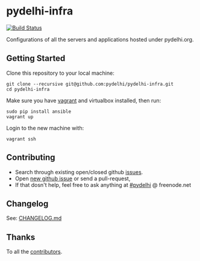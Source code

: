# pydelhi-infra

[![Build Status](https://travis-ci.org/pydelhi/pydelhi-infra.svg?branch=master)](https://travis-ci.org/pydelhi/pydelhi-infra)

Configurations of all the servers and applications hosted under pydelhi.org.

## Getting Started

Clone this repository to your local machine:

```shell
git clone --recursive git@github.com:pydelhi/pydelhi-infra.git
cd pydelhi-infra
```

Make sure you have [vagrant] and virtualbox installed, then run:

```shell
sudo pip install ansible
vagrant up
```

Login to the new machine with:

```shell
vagrant ssh
```

[vagrant]: https://www.vagrantup.com/downloads.html

## Contributing

- Search through existing open/closed github [issues].
- Open [new github issue] or send a pull-request,
- If that dosn't help, feel free to ask anything at [#pydelhi][pydelhi-irc] @ freenode.net

## Changelog

See: [CHANGELOG.md][changelog]

## Thanks

To all the [contributors].

[contributors]: ./CONTRIBUTORS.txt
[changelog]: CHANGELOG.md
[pydelhi-irc]: http://bit.ly/pydelhi-irc
[issues]: https://github.com/pydelhi/pydelhi-infra/issues
[new github issue]: https://github.com/pydelhi/pydelhi-infra/issues/new
